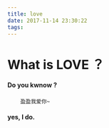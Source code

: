```yaml
---
title: love
date: 2017-11-14 23:30:22
tags:
---
```



# What is LOVE ？

#### Do you kwnow ?


```text 
	盈盈我爱你~
```

#### yes, I do.